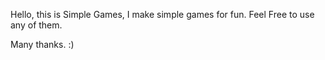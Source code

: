 Hello, this is Simple Games, I make simple games for fun. Feel Free to use any of them.

Many thanks. :)
